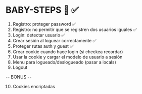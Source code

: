 # BABY-STEPS 👶 ✅

1. Registro: proteger password ✅
2. Registro: no permitir que se registren dos usuarios iguales ✅
3. Login: detectar usuario ✅
4. Crear sesión al loguear correctamente ✅
5. Proteger rutas auth y guest ✅
6. Crear cookie cuando hace login (si checkea recordar)
7. Usar la cookie y cargar el modelo de usuario a sesión
8. Menu para logueado/deslogueado (pasar a locals)
9. Logout

-- BONUS --

10. Cookies encriptadas
